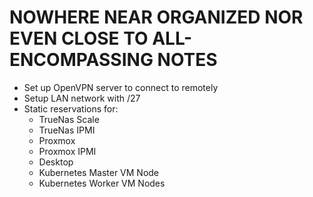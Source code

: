   # NOWHERE NEAR ORGANIZED NOR EVEN CLOSE TO ALL-ENCOMPASSING NOTES


  - Set up OpenVPN server to connect to remotely
  - Setup LAN network with /27
  - Static reservations for:
    - TrueNas Scale
    - TrueNas IPMI
    - Proxmox
    - Proxmox IPMI
    - Desktop
    - Kubernetes Master VM Node
    - Kubernetes Worker VM Nodes